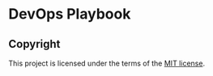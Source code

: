 # DevOps Playbook

## Copyright
This project is licensed under the terms of the [MIT license](/LICENSE).

